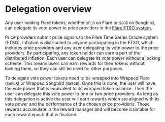 # Delegation overview

Any user holding Flare tokens, whether `$FLR` on Flare or `$SGB` on Songbird, can delegate its vote power to price providers in the [Flare FTSO system](glossary.md#ftso).

Price providers submit price signals to the Flare Time Series Oracle system (FTSO).
Inflation is distributed to anyone participating in the FTSO, which includes price providers and any user delegating its vote power to the price providers.
By participating, any token holder can earn a part of the distributed inflation.
Each user can delegate its vote power without a locking scheme.
This means users can earn rewards for their tokens without locking them, so they can still be used for other purposes.

To delegate vote power tokens need to be wrapped into Wrapped Flare (`$WFLR`) or Wrapped Songbird (`$WSGB`).
Once this is done, the user will have the vote power that is equivalent to its wrapped token balance.
Then the user can delegate this vote power to one or two price providers.
As long as this delegation is active the user will earn rewards which are aligned with its vote power and the performance of the chosen price provider/s.
Those rewards accumulate in the reward manager and will become claimable for each reward epoch that is finalized.
